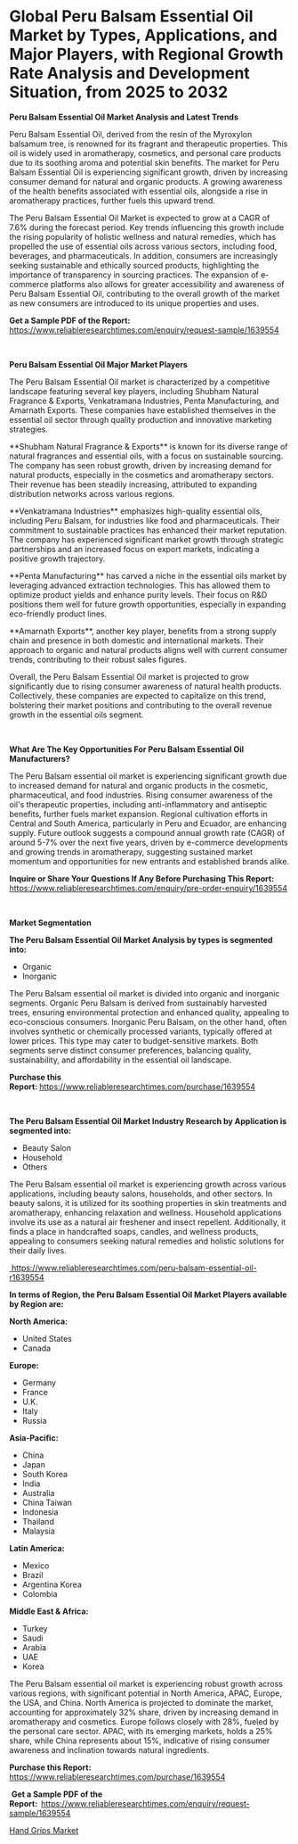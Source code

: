 <p><h1>Global Peru Balsam Essential Oil Market by Types, Applications, and Major Players, with Regional Growth Rate Analysis and Development Situation, from 2025 to 2032</h1></p><p><strong>Peru Balsam Essential Oil Market Analysis and Latest Trends</strong></p>
<p><p>Peru Balsam Essential Oil, derived from the resin of the Myroxylon balsamum tree, is renowned for its fragrant and therapeutic properties. This oil is widely used in aromatherapy, cosmetics, and personal care products due to its soothing aroma and potential skin benefits. The market for Peru Balsam Essential Oil is experiencing significant growth, driven by increasing consumer demand for natural and organic products. A growing awareness of the health benefits associated with essential oils, alongside a rise in aromatherapy practices, further fuels this upward trend.</p><p>The Peru Balsam Essential Oil Market is expected to grow at a CAGR of 7.6% during the forecast period. Key trends influencing this growth include the rising popularity of holistic wellness and natural remedies, which has propelled the use of essential oils across various sectors, including food, beverages, and pharmaceuticals. In addition, consumers are increasingly seeking sustainable and ethically sourced products, highlighting the importance of transparency in sourcing practices. The expansion of e-commerce platforms also allows for greater accessibility and awareness of Peru Balsam Essential Oil, contributing to the overall growth of the market as new consumers are introduced to its unique properties and uses.</p></p>
<p><strong>Get a Sample PDF of the Report:&nbsp;</strong> <a href="https://www.reliableresearchtimes.com/enquiry/request-sample/1639554?utm_campaign=2629&utm_medium=2&utm_source=Github&utm_content=ia&utm_term=05042025&utm_id=peru-balsam-essential-oil">https://www.reliableresearchtimes.com/enquiry/request-sample/1639554</a></p>
<p>&nbsp;</p>
<p><strong>Peru Balsam Essential Oil Major Market Players</strong></p>
<p><p>The Peru Balsam Essential Oil market is characterized by a competitive landscape featuring several key players, including Shubham Natural Fragrance & Exports, Venkatramana Industries, Penta Manufacturing, and Amarnath Exports. These companies have established themselves in the essential oil sector through quality production and innovative marketing strategies.</p><p>**Shubham Natural Fragrance & Exports** is known for its diverse range of natural fragrances and essential oils, with a focus on sustainable sourcing. The company has seen robust growth, driven by increasing demand for natural products, especially in the cosmetics and aromatherapy sectors. Their revenue has been steadily increasing, attributed to expanding distribution networks across various regions.</p><p>**Venkatramana Industries** emphasizes high-quality essential oils, including Peru Balsam, for industries like food and pharmaceuticals. Their commitment to sustainable practices has enhanced their market reputation. The company has experienced significant market growth through strategic partnerships and an increased focus on export markets, indicating a positive growth trajectory.</p><p>**Penta Manufacturing** has carved a niche in the essential oils market by leveraging advanced extraction technologies. This has allowed them to optimize product yields and enhance purity levels. Their focus on R&D positions them well for future growth opportunities, especially in expanding eco-friendly product lines. </p><p>**Amarnath Exports**, another key player, benefits from a strong supply chain and presence in both domestic and international markets. Their approach to organic and natural products aligns well with current consumer trends, contributing to their robust sales figures.</p><p>Overall, the Peru Balsam Essential Oil market is projected to grow significantly due to rising consumer awareness of natural health products. Collectively, these companies are expected to capitalize on this trend, bolstering their market positions and contributing to the overall revenue growth in the essential oils segment.</p></p>
<p>&nbsp;</p>
<p><strong>What Are The Key Opportunities For Peru Balsam Essential Oil Manufacturers?</strong></p>
<p><p>The Peru Balsam essential oil market is experiencing significant growth due to increased demand for natural and organic products in the cosmetic, pharmaceutical, and food industries. Rising consumer awareness of the oil's therapeutic properties, including anti-inflammatory and antiseptic benefits, further fuels market expansion. Regional cultivation efforts in Central and South America, particularly in Peru and Ecuador, are enhancing supply. Future outlook suggests a compound annual growth rate (CAGR) of around 5-7% over the next five years, driven by e-commerce developments and growing trends in aromatherapy, suggesting sustained market momentum and opportunities for new entrants and established brands alike.</p></p>
<p><strong>Inquire or Share Your Questions If Any Before Purchasing This Report:</strong> <a href="https://www.reliableresearchtimes.com/enquiry/pre-order-enquiry/1639554?utm_campaign=2629&utm_medium=2&utm_source=Github&utm_content=ia&utm_term=05042025&utm_id=peru-balsam-essential-oil">https://www.reliableresearchtimes.com/enquiry/pre-order-enquiry/1639554</a></p>
<p>&nbsp;</p>
<p><strong>Market Segmentation</strong></p>
<p><strong>The Peru Balsam Essential Oil Market Analysis by types is segmented into:</strong></p>
<p><ul><li>Organic</li><li>Inorganic</li></ul></p>
<p><p>The Peru Balsam essential oil market is divided into organic and inorganic segments. Organic Peru Balsam is derived from sustainably harvested trees, ensuring environmental protection and enhanced quality, appealing to eco-conscious consumers. Inorganic Peru Balsam, on the other hand, often involves synthetic or chemically processed variants, typically offered at lower prices. This type may cater to budget-sensitive markets. Both segments serve distinct consumer preferences, balancing quality, sustainability, and affordability in the essential oil landscape.</p></p>
<p><strong>Purchase this Report:&nbsp;</strong><a href="https://www.reliableresearchtimes.com/purchase/1639554?utm_campaign=2629&utm_medium=2&utm_source=Github&utm_content=ia&utm_term=05042025&utm_id=peru-balsam-essential-oil">https://www.reliableresearchtimes.com/purchase/1639554</a></p>
<p>&nbsp;</p>
<p><strong>The Peru Balsam Essential Oil Market Industry Research by Application is segmented into:</strong></p>
<p><ul><li>Beauty Salon</li><li>Household</li><li>Others</li></ul></p>
<p><p>The Peru Balsam essential oil market is experiencing growth across various applications, including beauty salons, households, and other sectors. In beauty salons, it is utilized for its soothing properties in skin treatments and aromatherapy, enhancing relaxation and wellness. Household applications involve its use as a natural air freshener and insect repellent. Additionally, it finds a place in handcrafted soaps, candles, and wellness products, appealing to consumers seeking natural remedies and holistic solutions for their daily lives.</p></p>
<p><a href="https://www.reliableresearchtimes.com/peru-balsam-essential-oil-r1639554?utm_campaign=2629&utm_medium=2&utm_source=Github&utm_content=ia&utm_term=05042025&utm_id=peru-balsam-essential-oil">&nbsp;https://www.reliableresearchtimes.com/peru-balsam-essential-oil-r1639554</a></p>
<p><strong>In terms of Region, the Peru Balsam Essential Oil Market Players available by Region are:</strong></p>
<p>
    <p> <strong> North America: </strong>
        <ul>
            <li>United States</li>
            <li>Canada</li>
        </ul>
        </p> 
    <p> <strong> Europe: </strong>
        <ul>
            <li>Germany</li>
            <li>France</li>
            <li>U.K.</li>
            <li>Italy</li>
            <li>Russia</li>
        </ul>
        </p> 
    <p> <strong> Asia-Pacific: </strong>
        <ul>
            <li>China</li>
            <li>Japan</li>
            <li>South Korea</li>
            <li>India</li>
            <li>Australia</li>
            <li>China Taiwan</li>
            <li>Indonesia</li>
            <li>Thailand</li>
            <li>Malaysia</li>
        </ul>
        </p> 
    <p> <strong> Latin America: </strong>
        <ul>
            <li>Mexico</li>
            <li>Brazil</li>
            <li>Argentina Korea</li>
            <li>Colombia</li>
        </ul>
        </p> 
    <p> <strong> Middle East & Africa: </strong>
        <ul>
            <li>Turkey</li>
            <li>Saudi</li>
            <li>Arabia</li>
            <li>UAE</li>
            <li>Korea</li>
        </ul>
    </p>
    </p>
<p><p>The Peru Balsam essential oil market is experiencing robust growth across various regions, with significant potential in North America, APAC, Europe, the USA, and China. North America is projected to dominate the market, accounting for approximately 32% share, driven by increasing demand in aromatherapy and cosmetics. Europe follows closely with 28%, fueled by the personal care sector. APAC, with its emerging markets, holds a 25% share, while China represents about 15%, indicative of rising consumer awareness and inclination towards natural ingredients.</p></p>
<p><strong>Purchase this Report: </strong><a href="https://www.reliableresearchtimes.com/purchase/1639554?utm_campaign=2629&utm_medium=2&utm_source=Github&utm_content=ia&utm_term=05042025&utm_id=peru-balsam-essential-oil">https://www.reliableresearchtimes.com/purchase/1639554</a></p>
<p>&nbsp;<strong>Get a Sample PDF of the Report:&nbsp;&nbsp;</strong><a href="https://www.reliableresearchtimes.com/enquiry/request-sample/1639554?utm_campaign=2629&utm_medium=2&utm_source=Github&utm_content=ia&utm_term=05042025&utm_id=peru-balsam-essential-oil">https://www.reliableresearchtimes.com/enquiry/request-sample/1639554</a></p>
<p><strong></strong></p>
<p><p><a href="https://github.com/manesros8/Market-Research-Report-List-1/blob/main/hand-grips-market.md?utm_campaign=2629&utm_medium=2&utm_source=Github&utm_content=ia&utm_term=05042025&utm_id=peru-balsam-essential-oil">Hand Grips Market</a></p></p>